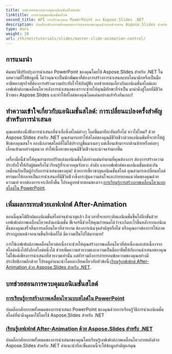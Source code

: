 ```yaml
---
title: บทช่วยสอนการควบคุมแอนิเมชั่นสไลด์หลัก
linktitle: การควบคุมแอนิเมชั่นสไลด์
second_title: API การประมวลผล PowerPoint ของ Aspose.Slides .NET
description: ปลดล็อกศักยภาพทั้งหมดของการนำเสนอของคุณด้วยบทช่วยสอน Aspose.Slides สำหรับ .NET ที่ครอบคลุมเหล่านี้ ซึ่งครอบคลุมถึงแอนิเมชั่นสไลด์และเอฟเฟกต์หลังแอนิเมชั่น
type: docs
weight: 18
url: /th/net/tutorials/slides/master-slide-animation-control/
---
```

## การแนะนำ

ค้นพบวิธีปรับปรุงการนำเสนอ PowerPoint ของคุณโดยใช้ Aspose.Slides สำหรับ .NET ในบทความที่ให้ข้อมูลนี้ ไม่ว่าคุณจะเป็นนักพัฒนาที่ต้องการสร้างการนำเสนอแบบไดนามิกหรือเป็นมืออาชีพทางธุรกิจที่ต้องการสร้างความประทับใจให้กับผู้ฟัง บทช่วยสอนเกี่ยวกับแอนิเมชั่นสไลด์และเอฟเฟกต์ภาพเคลื่อนไหวหลังการนำเสนอของเราจะช่วยให้คุณมีทักษะที่จำเป็น มาดำดิ่งสู่โลกที่มีชีวิตชีวาของ Aspose.Slides และทำให้สไลด์ของคุณโดดเด่นอย่างแท้จริงกันเถอะ!


## ทำความเข้าใจเกี่ยวกับแอนิเมชั่นสไลด์: การเปลี่ยนแปลงครั้งสำคัญสำหรับการนำเสนอ

คุณเคยต้องนั่งฟังการนำเสนอที่น่าเบื่อซึ่งสไลด์ต่างๆ โผล่ขึ้นมาทีละอันหรือไม่ หาวใช่ไหม? ด้วย Aspose.Slides สำหรับ .NET คุณสามารถทำให้สไลด์ของคุณมีชีวิตชีวาด้วยแอนิเมชันที่จะทำให้ผู้ฟังของคุณสนใจ ลองนึกภาพสไลด์ที่ไม่ได้ปรากฏขึ้นมาเฉยๆ แต่เลื่อนเข้ามาจากด้านซ้ายหรือค่อยๆ เลื่อนเข้ามาอย่างนุ่มนวล ทำให้เนื้อหาของคุณมีชีวิตชีวาและน่าจดจำมากขึ้น 

 เครื่องมือนี้ช่วยให้คุณสามารถปรับแต่งแอนิเมชั่นได้อย่างแม่นยำตามที่คุณต้องการ ต้องการสร้างความประทับใจให้กับผู้ชมหรือไม่ เรียนรู้ที่จะควบคุมจังหวะ ลำดับ และเอฟเฟกต์ของแอนิเมชั่นแต่ละอัน เหมือนกับเป็นผู้กำกับการนำเสนอของคุณ! ด้วยการเชี่ยวชาญแอนิเมชั่นสไลด์ คุณสามารถเปลี่ยนสไลด์ธรรมดาให้กลายเป็นการนำเสนอที่มีชีวิตชีวาซึ่งกระตุ้นความสนใจและถ่ายทอดแนวคิดของคุณด้วยความเท่ หากต้องการเจาะลึกยิ่งขึ้น โปรดดูบทช่วยสอนของเรา:[การเรียนรู้การสร้างภาพเคลื่อนไหวแบบสไลด์ใน PowerPoint](./slide-animation-in-power-point/).

## เพิ่มผลกระทบด้วยเอฟเฟกต์ After-Animation

ตอนนี้คุณได้ฝึกฝนแอนิเมชั่นสไลด์จนชำนาญแล้ว ถึงเวลาที่จะยกระดับแอนิเมชั่นขึ้นไปอีกขั้นด้วยเอฟเฟกต์ภาพเคลื่อนไหวหลังแอนิเมชั่น ฟีเจอร์นี้ช่วยให้คุณกำหนดได้ว่าจะเกิดอะไรขึ้นหลังจากแอนิเมชั่นของคุณเสร็จสิ้นการเคลื่อนไหวที่สวยงาม ต้องการเน้นจุดสำคัญหรือไม่ หรือคุณอาจต้องการให้ภาพปรากฏบนหน้าจอนานขึ้นอีกนิดก็ได้ มีความเป็นไปได้มากมาย!

 การใช้เอฟเฟกต์ภาพเคลื่อนไหวต่อเนื่องจะช่วยให้คุณสร้างภาพเคลื่อนไหวที่ต่อเนื่องและต่อเนื่องจากสไลด์หนึ่งไปยังอีกสไลด์หนึ่งได้ ช่วยเพิ่มความสวยงามและความเป็นมืออาชีพให้กับงานนำเสนอของคุณ ไม่ใช่แค่เพียงการนำเสนอที่สวยงามเท่านั้น แต่ยังรวมถึงการถ่ายทอดข้อความของคุณอย่างมีประสิทธิภาพอีกด้วย โปรดดูคำแนะนำโดยละเอียดเกี่ยวกับหัวข้อนี้:[เรียนรู้เอฟเฟกต์ After-Animation ด้วย Aspose.Slides สำหรับ .NET](./control-after-animation-effects/). 

## บทช่วยสอนการควบคุมแอนิเมชั่นสไลด์
### [การเรียนรู้การสร้างภาพเคลื่อนไหวแบบสไลด์ใน PowerPoint](./slide-animation-in-power-point/)
ปลดล็อกศักยภาพทั้งหมดของการนำเสนอ PowerPoint ของคุณด้วยการเรียนรู้วิธีการนำแอนิเมชั่นสไลด์ที่น่าดึงดูดมาใช้โดยใช้ Aspose.Slides สำหรับ .NET
### [เรียนรู้เอฟเฟกต์ After-Animation ด้วย Aspose.Slides สำหรับ .NET](./control-after-animation-effects/)
ปลดล็อกศักยภาพทั้งหมดของการนำเสนอของคุณโดยเรียนรู้เอฟเฟกต์ภาพเคลื่อนไหวภายหลังด้วย Aspose.Slides สำหรับ .NET คำแนะนำทีละขั้นตอนนี้จะให้ข้อมูลสำคัญแก่คุณ